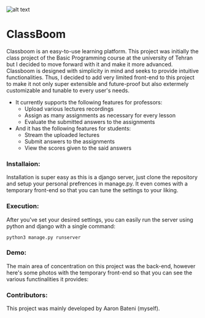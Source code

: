 ![alt text](https://raw.githubusercontent.com/TheRNB/ClassBoom/main/logo.png)
# ClassBoom #

Classboom is an easy-to-use learning platform. This project was initially the class project of the Basic Programming course at the university of Tehran but I decided to move forward with it and make it more advanced. Classboom is designed with simplicity in mind and seeks to provide intuitive functionalities. Thus, I decided to add very limited front-end to this project to make it not only super extensible and future-proof but also extermely customizable and tunable to every user's needs.
- It currently supports the following features for professors:
    - Upload various lectures recordings
    - Assign as many assignments as necessary for every lesson
    - Evaluate the submitted answers to the assignments
- And it has the following features for students:
    - Stream the uploaded lectures
    - Submit answers to the assignments
    - View the scores given to the said answers

### Installaion: ###
Installation is super easy as this is a django server, just clone the repository and setup your personal prefrences in manage.py. It even comes with a temporary front-end so that you can tune the settings to your liking.

### Execution: ###
After you've set your desired settings, you can easily run the server using python and django with a single command:

` python3 manage.py runserver `

### Demo: ###
The main area of concentration on this project was the back-end, however here's some photos with the temporary front-end so that you can see the various functinalities it provides:

### Contributors: ###
This project was mainly developed by Aaron Bateni (myself).
